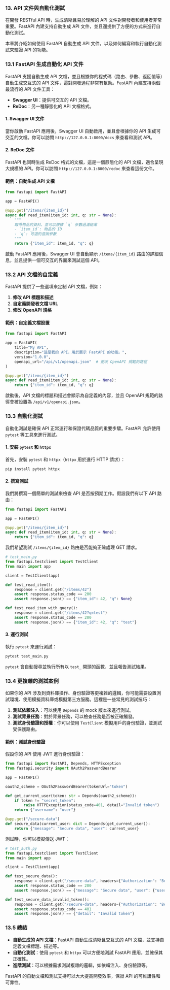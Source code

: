 ### 13. **API 文件與自動化測試**

在開發 RESTful API 時，生成清晰且易於理解的 API 文件對開發者和使用者非常重要。FastAPI 內建支持自動生成 API 文件，並且還提供了方便的方式來進行自動化測試。

本章將介紹如何使用 FastAPI 自動生成 API 文件，以及如何編寫和執行自動化測試來驗證 API 的功能。

### 13.1 **FastAPI 生成自動化 API 文件**

FastAPI 支援自動生成 API 文檔，並且根據你的程式碼（路由、參數、返回值等）自動生成交互式的 API 文件，這對開發過程非常有幫助。FastAPI 內建支持兩個最流行的 API 文件工具：

- **Swagger UI**：提供可交互的 API 文檔。
- **ReDoc**：另一種靜態化的 API 文檔格式。

#### **1. Swagger UI 文件**
當你啟動 FastAPI 應用後，Swagger UI 自動啟用，並且會根據你的 API 生成可交互的文檔。你可以訪問 `http://127.0.0.1:8000/docs` 來查看和測試 API。

#### **2. ReDoc 文件**
FastAPI 也同時生成 ReDoc 格式的文檔，這是一個靜態化的 API 文檔，適合呈現大規模的 API。你可以訪問 `http://127.0.0.1:8000/redoc` 來查看這份文件。

#### **範例：自動生成 API 文檔**

```python
from fastapi import FastAPI

app = FastAPI()

@app.get("/items/{item_id}")
async def read_item(item_id: int, q: str = None):
    """
    取得物品的資料，並可以根據 `q` 參數過濾結果
    - `item_id`: 物品的 ID
    - `q`: 可選的查詢參數
    """
    return {"item_id": item_id, "q": q}
```

啟動 FastAPI 應用後，Swagger UI 會自動顯示 `/items/{item_id}` 路由的詳細信息，並且提供一個可交互的界面來測試這個 API。

### 13.2 **API 文檔的自定義**

FastAPI 提供了一些選項來定制 API 文檔，例如：

1. **修改 API 標題和描述**
2. **自定義開發者文檔 URL**
3. **修改 OpenAPI 規格**

#### **範例：自定義文檔設置**

```python
from fastapi import FastAPI

app = FastAPI(
    title="My API",
    description="這是我的 API，用於展示 FastAPI 的功能。",
    version="1.0.0",
    openapi_url="/api/v1/openapi.json"  # 更改 OpenAPI 規範的路徑
)

@app.get("/items/{item_id}")
async def read_item(item_id: int, q: str = None):
    return {"item_id": item_id, "q": q}
```

啟動後，API 文檔的標題和描述會顯示為自定義的內容，並且 OpenAPI 規範的路徑會被設置為 `/api/v1/openapi.json`。

### 13.3 **自動化測試**

自動化測試是確保 API 正常運行和保證代碼品質的重要步驟。FastAPI 允許使用 `pytest` 等工具來進行測試。

#### **1. 安裝 `pytest` 和 `httpx`**
首先，安裝 `pytest` 和 `httpx`（`httpx` 用於進行 HTTP 請求）：

```bash
pip install pytest httpx
```

#### **2. 撰寫測試**

我們將撰寫一個簡單的測試來檢查 API 是否按預期工作。假設我們有以下 API 路由：

```python
from fastapi import FastAPI

app = FastAPI()

@app.get("/items/{item_id}")
async def read_item(item_id: int, q: str = None):
    return {"item_id": item_id, "q": q}
```

我們希望測試 `/items/{item_id}` 路由是否能夠正確處理 GET 請求。

```python
# test_main.py
from fastapi.testclient import TestClient
from main import app

client = TestClient(app)

def test_read_item():
    response = client.get("/items/42")
    assert response.status_code == 200
    assert response.json() == {"item_id": 42, "q": None}

def test_read_item_with_query():
    response = client.get("/items/42?q=test")
    assert response.status_code == 200
    assert response.json() == {"item_id": 42, "q": "test"}
```

#### **3. 運行測試**

執行 `pytest` 來運行測試：

```bash
pytest test_main.py
```

`pytest` 會自動搜尋並執行所有以 `test_` 開頭的函數，並且報告測試結果。

### 13.4 **更複雜的測試案例**

如果你的 API 涉及到資料庫操作、身份驗證等更複雜的邏輯，你可能需要設置測試環境、使用模擬資料庫或模擬第三方服務。這裡是一些常見的測試技巧：

1. **測試依賴注入**：可以使用 `Depends` 的 mock 版本來進行測試。
2. **測試背景任務**：對於背景任務，可以檢查任務是否被正確觸發。
3. **測試身份驗證和授權**：你可以使用 `TestClient` 模擬用戶的身份驗證，並測試受保護路由。

#### **範例：測試身份驗證**

假設你的 API 使用 JWT 進行身份驗證：

```python
from fastapi import FastAPI, Depends, HTTPException
from fastapi.security import OAuth2PasswordBearer

app = FastAPI()

oauth2_scheme = OAuth2PasswordBearer(tokenUrl="token")

def get_current_user(token: str = Depends(oauth2_scheme)):
    if token != "secret_token":
        raise HTTPException(status_code=401, detail="Invalid token")
    return {"username": "user"}

@app.get("/secure-data")
def secure_data(current_user: dict = Depends(get_current_user)):
    return {"message": "Secure data", "user": current_user}
```

測試時，你可以模擬傳送 JWT：

```python
# test_auth.py
from fastapi.testclient import TestClient
from main import app

client = TestClient(app)

def test_secure_data():
    response = client.get("/secure-data", headers={"Authorization": "Bearer secret_token"})
    assert response.status_code == 200
    assert response.json() == {"message": "Secure data", "user": {"username": "user"}}

def test_secure_data_invalid_token():
    response = client.get("/secure-data", headers={"Authorization": "Bearer invalid_token"})
    assert response.status_code == 401
    assert response.json() == {"detail": "Invalid token"}
```

### 13.5 **總結**

- **自動生成的 API 文檔**：FastAPI 自動生成清晰且交互式的 API 文檔，並支持自定義文檔標題、描述等。
- **自動化測試**：使用 `pytest` 和 `httpx` 可以方便地測試 FastAPI 應用，並確保其正確性。
- **進階測試**：可以根據需求測試複雜的邏輯，如依賴注入、身份驗證等。

FastAPI 的自動文檔和測試支持可以大大提高開發效率，保證 API 的可維護性和可靠性。